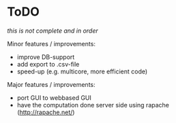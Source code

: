 # ToDO #

_this is not complete and in order_

Minor features / improvements:

  * improve DB-support
  * add export to .csv-file
  * speed-up (e.g. multicore, more efficient code)

Major features / improvements:

  * port GUI to webbased GUI
  * have the computation done server side using rapache (http://rapache.net/)